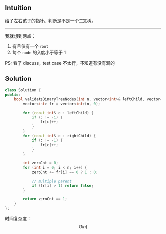 ## Intuition

给了左右孩子的指针。判断是不是一个二叉树。

----

我就想到两点：

1. 有且仅有一个 `root`
2. 每个 `node` 的入度小于等于 1


PS: 看了 discuss，test case 不太行，不知道有没有漏的

## Solution

```cpp
class Solution {
public:
    bool validateBinaryTreeNodes(int n, vector<int>& leftChild, vector<int>& rightChild) {
        vector<int> fr = vector<int>(n, 0);

        for (const int& c : leftChild) {
            if (c != -1) {
                fr[c]++;
            }
        }
        for (const int& c : rightChild) {
            if (c != -1) {
                fr[c]++;
            }
        }

        int zeroCnt = 0;
        for (int i = 0; i < n; i++) {
            zeroCnt += fr[i] == 0 ? 1 : 0;

            // multiple parent
            if (fr[i] > 1) return false;
        }

        return zeroCnt == 1;
    }
};
```

时间复杂度：$$O(n)$$